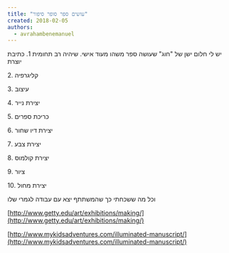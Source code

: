 ```yaml
---
title: "עושים ספר סופר סיפור"
created: 2018-02-05
authors: 
  - avrahambenemanuel
---
```


יש לי חלום ישן של "חוג" שעושה ספר משהו מעוד אישי. שיהיה רב תחומית 1. כתיבת יוצרת

2\. קליגרפיה

3\. עיצוב

4\. יצירת נייר

5\. כריכת ספרים

6\. יצירת דיו שחור

7\. יצירת צבע

8\. יצירת קולמוס

9\. ציור

10\. יצירת מחול

וכל מה ששכחתי כך שהמשתתף יצא עם עבודה לגמרי שלו

[http://www.getty.edu/art/exhibitions/making/](http://www.getty.edu/art/exhibitions/making/)

[http://www.mykidsadventures.com/illuminated-manuscript/](http://www.mykidsadventures.com/illuminated-manuscript/)
